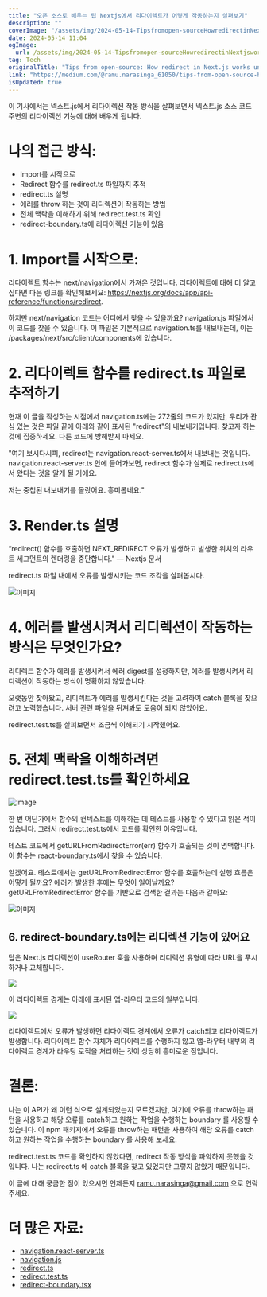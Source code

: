 ```yaml
---
title: "오픈 소스로 배우는 팁 Nextjs에서 리다이렉트가 어떻게 작동하는지 살펴보기"
description: ""
coverImage: "/assets/img/2024-05-14-Tipsfromopen-sourceHowredirectinNextjsworksunderthehood_0.png"
date: 2024-05-14 11:04
ogImage: 
  url: /assets/img/2024-05-14-Tipsfromopen-sourceHowredirectinNextjsworksunderthehood_0.png
tag: Tech
originalTitle: "Tips from open-source: How redirect in Next.js works under the hood"
link: "https://medium.com/@ramu.narasinga_61050/tips-from-open-source-how-redirect-in-next-js-works-under-the-hood-da0c489aecb6"
isUpdated: true
---
```





이 기사에서는 넥스트.js에서 리다이렉션 작동 방식을 살펴보면서 넥스트.js 소스 코드 주변의 리다이렉션 기능에 대해 배우게 됩니다.

# 나의 접근 방식:

- Import를 시작으로
- Redirect 함수를 redirect.ts 파일까지 추적
- redirect.ts 설명
- 에러를 throw 하는 것이 리디렉션이 작동하는 방법
- 전체 맥락을 이해하기 위해 redirect.test.ts 확인
- redirect-boundary.ts에 리다이렉션 기능이 있음

# 1. Import를 시작으로:



리다이렉트 함수는 next/navigation에서 가져온 것입니다. 리다이렉트에 대해 더 알고 싶다면 다음 링크를 확인해보세요: https://nextjs.org/docs/app/api-reference/functions/redirect.

하지만 next/navigation 코드는 어디에서 찾을 수 있을까요? navigation.js 파일에서 이 코드를 찾을 수 있습니다. 이 파일은 기본적으로 navigation.ts를 내보내는데, 이는 /packages/next/src/client/components에 있습니다.

# 2. 리다이렉트 함수를 redirect.ts 파일로 추적하기

현재 이 글을 작성하는 시점에서 navigation.ts에는 272줄의 코드가 있지만, 우리가 관심 있는 것은 파일 끝에 아래와 같이 표시된 "redirect"의 내보내기입니다. 찾고자 하는 것에 집중하세요. 다른 코드에 방해받지 마세요.



"여기 보시다시피, redirect는 navigation.react-server.ts에서 내보내는 것입니다. navigation.react-server.ts 안에 들어가보면, redirect 함수가 실제로 redirect.ts에서 왔다는 것을 알게 될 거에요.

저는 중첩된 내보내기를 몰랐어요. 흥미롭네요."



# 3. Render.ts 설명

“redirect() 함수를 호출하면 NEXT_REDIRECT 오류가 발생하고 발생한 위치의 라우트 세그먼트의 렌더링을 중단합니다." — Nextjs 문서

redirect.ts 파일 내에서 오류를 발생시키는 코드 조각을 살펴봅시다.

![이미지](/assets/img/2024-05-14-Tipsfromopen-sourceHowredirectinNextjsworksunderthehood_2.png)



# 4. 에러를 발생시켜서 리디렉션이 작동하는 방식은 무엇인가요?

리디렉트 함수가 에러를 발생시켜서 에러.digest를 설정하지만, 에러를 발생시켜서 리디렉션이 작동하는 방식이 명확하지 않았습니다.

오랫동안 찾아봤고, 리디렉트가 에러를 발생시킨다는 것을 고려하여 catch 블록을 찾으려고 노력했습니다. 서버 관련 파일을 뒤져봐도 도움이 되지 않았어요.

redirect.test.ts를 살펴보면서 조금씩 이해되기 시작했어요.



# 5. 전체 맥락을 이해하려면 redirect.test.ts를 확인하세요

![image](/assets/img/2024-05-14-Tipsfromopen-sourceHowredirectinNextjsworksunderthehood_3.png)

한 번 어딘가에서 함수의 컨텍스트를 이해하는 데 테스트를 사용할 수 있다고 읽은 적이 있습니다. 그래서 redirect.test.ts에서 코드를 확인한 이유입니다.

테스트 코드에서 getURLFromRedirectError(err) 함수가 호출되는 것이 명백합니다. 이 함수는 react-boundary.ts에서 찾을 수 있습니다.



알겠어요. 테스트에서는 getURLFromRedirectError 함수를 호출하는데 실행 흐름은 어떻게 될까요? 에러가 발생한 후에는 무엇이 일어날까요? getURLFromRedirectError 함수를 기반으로 검색한 결과는 다음과 같아요:

![이미지](/assets/img/2024-05-14-Tipsfromopen-sourceHowredirectinNextjsworksunderthehood_4.png)

## 6. redirect-boundary.ts에는 리디렉션 기능이 있어요

답은 Next.js 리디렉션이 useRouter 훅을 사용하며 리디렉션 유형에 따라 URL을 푸시하거나 교체합니다.



<img src="/assets/img/2024-05-14-Tipsfromopen-sourceHowredirectinNextjsworksunderthehood_5.png" />

이 리다이렉트 경계는 아래에 표시된 앱-라우터 코드의 일부입니다.

<img src="/assets/img/2024-05-14-Tipsfromopen-sourceHowredirectinNextjsworksunderthehood_6.png" />

리다이렉트에서 오류가 발생하면 리다이렉트 경계에서 오류가 catch되고 리다이렉트가 발생합니다. 리다이렉트 함수 자체가 리다이렉트를 수행하지 않고 앱-라우터 내부의 리다이렉트 경계가 라우팅 로직을 처리하는 것이 상당히 흥미로운 점입니다.



# 결론:

나는 이 API가 왜 이런 식으로 설계되었는지 모르겠지만, 여기에 오류를 throw하는 패턴을 사용하고 해당 오류를 catch하고 원하는 작업을 수행하는 boundary 를 사용할 수 있습니다. 이 npm 패키지에서 오류를 throw하는 패턴을 사용하여 해당 오류를 catch하고 원하는 작업을 수행하는 boundary 를 사용해 보세요.

redirect.test.ts 코드를 확인하지 않았다면, redirect 작동 방식을 파악하지 못했을 것입니다. 나는 redirect.ts 에 catch 블록을 찾고 있었지만 그렇지 않았기 때문입니다.

이 글에 대해 궁금한 점이 있으시면 언제든지 ramu.narasinga@gmail.com 으로 연락 주세요.



# 더 많은 자료:

- [navigation.react-server.ts](https://github.com/vercel/next.js/blob/c1f8d9317588e51a8a31240f6add36b5f2c9f9bf/packages/next/src/client/components/navigation.react-server.ts)
- [navigation.js](https://github.com/vercel/next.js/blob/c1f8d9317588e51a8a31240f6add36b5f2c9f9bf/packages/next/navigation.js)
- [redirect.ts](https://github.com/vercel/next.js/blob/c1f8d9317588e51a8a31240f6add36b5f2c9f9bf/packages/next/src/client/components/redirect.ts)
- [redirect.test.ts](https://github.com/vercel/next.js/blob/canary/packages/next/src/client/components/redirect.test.ts)
- [redirect-boundary.tsx](https://github.com/vercel/next.js/blob/c1f8d9317588e51a8a31240f6add36b5f2c9f9bf/packages/next/src/client/components/redirect-boundary.tsx#L8)